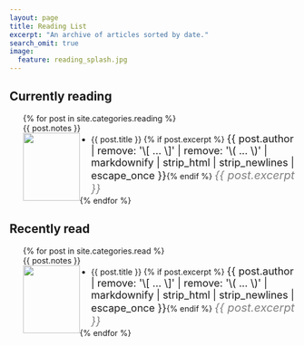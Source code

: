 ```yaml
---
layout: page
title: Reading List
excerpt: "An archive of articles sorted by date."
search_omit: true
image:
  feature: reading_splash.jpg
---
```


## Currently reading
<ul class="post-list">
{% for post in site.categories.reading %}
	<div class="container">
  <div class="overlay">
    <div class="text">{{ post.notes }}</div>
  </div>
  <img src="{{ site.url }}/images/{{ post.image.feature }}" width="100" height="120" style="float:left;">
  <li style="margin-left:120px">
  <article style="{font-size:24px}">{{ post.title }} 
  <span class="entry-date"></span>{% if post.excerpt %} <span class="excerpt" style="font-size:18px;">{{ post.author | remove: '\[ ... \]' | remove: '\( ... \)' | markdownify | strip_html | strip_newlines | escape_once }}</span>{% endif %} <i style="color:grey;font-size:20px">{{ post.excerpt }}</i></article></li>
  </div>
{% endfor %}
</ul>

## Recently read

<ul class="post-list">
{% for post in site.categories.read %}
  <div class="container">
  <div class="overlay">
    <div class="text">{{ post.notes }}</div>
  </div>
  <img src="{{ site.url }}/images/{{ post.image.feature }}" width="100" height="120" style="float:left;">
  <li style="margin-left:120px">
  <article style="{font-size:24px}">{{ post.title }} 
  <span class="entry-date"></span>{% if post.excerpt %} <span class="excerpt" style="font-size:18px;">{{ post.author | remove: '\[ ... \]' | remove: '\( ... \)' | markdownify | strip_html | strip_newlines | escape_once }}</span>{% endif %} <i style="color:grey;font-size:20px">{{ post.excerpt }}</i></article></li>
  </div>
{% endfor %}
</ul>
